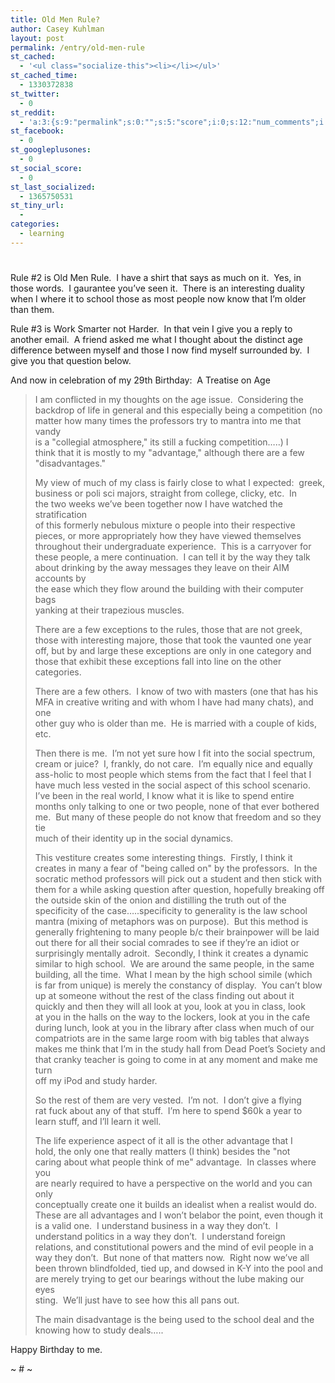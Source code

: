 ```yaml
---
title: Old Men Rule?
author: Casey Kuhlman
layout: post
permalink: /entry/old-men-rule
st_cached:
  - '<ul class="socialize-this"><li></li></ul>'
st_cached_time:
  - 1330372838
st_twitter:
  - 0
st_reddit:
  - 'a:3:{s:9:"permalink";s:0:"";s:5:"score";i:0;s:12:"num_comments";i:0;}'
st_facebook:
  - 0
st_googleplusones:
  - 0
st_social_score:
  - 0
st_last_socialized:
  - 1365750531
st_tiny_url:
  - 
categories:
  - learning
---
```

# 

Rule #2 is Old Men Rule.  I have a shirt that says as much on it.  Yes, in those words.  I gaurantee you’ve seen it.  There is an interesting duality when I where it to school those as most people now know that I’m older than them.

Rule #3 is Work Smarter not Harder.  In that vein I give you a reply to another email.  A friend asked me what I thought about the distinct age difference between myself and those I now find myself surrounded by.  I give you that question below.

And now in celebration of my 29th Birthday:  A Treatise on Age

> I am conflicted in my thoughts on the age issue.  Considering the  
> backdrop of life in general and this especially being a competition (no  
> matter how many times the professors try to mantra into me that vandy  
> is a "collegial atmosphere," its still a fucking competition…..) I  
> think that it is mostly to my "advantage," although there are a few  
> "disadvantages."
> 
> My view of much of my class is fairly close to what I expected:  greek,  
> business or poli sci majors, straight from college, clicky, etc.  In  
> the two weeks we’ve been together now I have watched the stratification  
> of this formerly nebulous mixture o people into their respective  
> pieces, or more appropriately how they have viewed themselves  
> throughout their undergraduate experience.  This is a carryover for  
> these people, a mere continuation.  I can tell it by the way they talk  
> about drinking by the away messages they leave on their AIM accounts by  
> the ease which they flow around the building with their computer bags  
> yanking at their trapezious muscles.  
> 
> There are a few exceptions to the rules, those that are not greek,  
> those with interesting majore, those that took the vaunted one year  
> off, but by and large these exceptions are only in one category and  
> those that exhibit these exceptions fall into line on the other  
> categories.  
> 
> There are a few others.  I know of two with masters (one that has his  
> MFA in creative writing and with whom I have had many chats), and one  
> other guy who is older than me.  He is married with a couple of kids,  
> etc.  
> 
> Then there is me.  I’m not yet sure how I fit into the social spectrum,  
> cream or juice?  I, frankly, do not care.  I’m equally nice and equally  
> ass-holic to most people which stems from the fact that I feel that I  
> have much less vested in the social aspect of this school scenario.  
> I’ve been in the real world, I know what it is like to spend entire  
> months only talking to one or two people, none of that ever bothered  
> me.  But many of these people do not know that freedom and so they tie  
> much of their identity up in the social dynamics.
> 
> This vestiture creates some interesting things.  Firstly, I think it  
> creates in many a fear of "being called on" by the professors.  In the  
> socratic method professors will pick out a student and then stick with  
> them for a while asking question after question, hopefully breaking off  
> the outside skin of the onion and distilling the truth out of the  
> specificity of the case…..specificity to generality is the law school  
> mantra (mixing of metaphors was on purpose).  But this method is  
> generally frightening to many people b/c their brainpower will be laid  
> out there for all their social comrades to see if they’re an idiot or  
> surprisingly mentally adroit.  Secondly, I think it creates a dynamic  
> similar to high school.  We are around the same people, in the same  
> building, all the time.  What I mean by the high school simile (which  
> is far from unique) is merely the constancy of display.  You can’t blow  
> up at someone without the rest of the class finding out about it  
> quickly and then they will all look at you, look at you in class, look  
> at you in the halls on the way to the lockers, look at you in the cafe  
> during lunch, look at you in the library after class when much of our  
> compatriots are in the same large room with big tables that always  
> makes me think that I’m in the study hall from Dead Poet’s Society and  
> that cranky teacher is going to come in at any moment and make me turn  
> off my iPod and study harder.
> 
> So the rest of them are very vested.  I’m not.  I don’t give a flying  
> rat fuck about any of that stuff.  I’m here to spend $60k a year to  
> learn stuff, and I’ll learn it well.
> 
> The life experience aspect of it all is the other advantage that I  
> hold, the only one that really matters (I think) besides the "not  
> caring about what people think of me" advantage.  In classes where you  
> are nearly required to have a perspective on the world and you can only  
> conceptually create one it builds an idealist when a realist would do.  
> These are all advantages and I won’t belabor the point, even though it  
> is a valid one.  I understand business in a way they don’t.  I  
> understand politics in a way they don’t.  I understand foreign  
> relations, and constitutional powers and the mind of evil people in a  
> way they don’t.  But none of that matters now.  Right now we’ve all  
> been thrown blindfolded, tied up, and dowsed in K-Y into the pool and  
> are merely trying to get our bearings without the lube making our eyes  
> sting.  We’ll just have to see how this all pans out.
> 
> The main disadvantage is the being used to the school deal and the  
> knowing how to study deals…..

Happy Birthday to me.

~ # ~